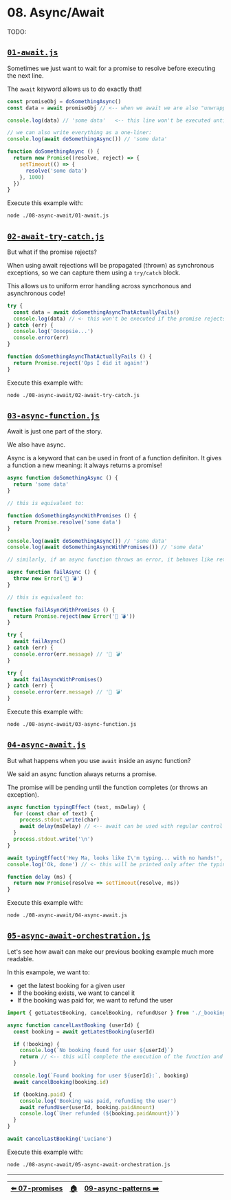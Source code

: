 <!-- ⚠️ FILE AUTOMATICALLY GENERATED. PLEASE DO NOT EDIT. CHANGE README.md.tpl INSTEAD! ⚠️  -->

# 08. Async/Await

TODO:


## [`01-await.js`](./01-await.js)

Sometimes we just want to wait for a promise to resolve before executing the next line.

The `await` keyword allows us to do exactly that!

```js
const promiseObj = doSomethingAsync()
const data = await promiseObj // <-- when we await we are also "unwrapping" the value resolved by the promise

console.log(data) // 'some data'   <-- this line won't be executed until the promise resolves

// we can also write everything as a one-liner:
console.log(await doSomethingAsync()) // 'some data'

function doSomethingAsync () {
  return new Promise((resolve, reject) => {
    setTimeout(() => {
      resolve('some data')
    }, 1000)
  })
}
```

Execute this example with:

```bash
node ./08-async-await/01-await.js
```


## [`02-await-try-catch.js`](./02-await-try-catch.js)

But what if the promise rejects?

When using await rejections will be propagated (thrown) as synchronous exceptions, so we
can capture them using a `try/catch` block.

This allows us to uniform error handling across syncrhonous and asynchronous code!

```js
try {
  const data = await doSomethingAsyncThatActuallyFails()
  console.log(data) // <- this won't be executed if the promise rejects
} catch (err) {
  console.log('Oooopsie...')
  console.error(err)
}

function doSomethingAsyncThatActuallyFails () {
  return Promise.reject('Ops I did it again!')
}
```

Execute this example with:

```bash
node ./08-async-await/02-await-try-catch.js
```


## [`03-async-function.js`](./03-async-function.js)

Await is just one part of the story.

We also have async.

Async is a keyword that can be used in front of a function definiton.
It gives a function a new meaning: it always returns a promise!

```js
async function doSomethingAsync () {
  return 'some data'
}

// this is equivalent to:

function doSomethingAsyncWithPromises () {
  return Promise.resolve('some data')
}

console.log(await doSomethingAsync()) // 'some data'
console.log(await doSomethingAsyncWithPromises()) // 'some data'

// similarly, if an async function throws an error, it behaves like returning a rejected promise.

async function failAsync () {
  throw new Error('👻 💣')
}

// this is equivalent to:

function failAsyncWithPromises () {
  return Promise.reject(new Error('👻 💣'))
}

try {
  await failAsync()
} catch (err) {
  console.error(err.message) // '👻 💣'
}

try {
  await failAsyncWithPromises()
} catch (err) {
  console.error(err.message) // '👻 💣'
}
```

Execute this example with:

```bash
node ./08-async-await/03-async-function.js
```


## [`04-async-await.js`](./04-async-await.js)

But what happens when you use `await` inside an async function?

We said an async function always returns a promise.

The promise will be pending until the function completes (or throws an exception).

```js
async function typingEffect (text, msDelay) {
  for (const char of text) {
    process.stdout.write(char)
    await delay(msDelay) // <-- await can be used with regular control flow like loops or conditionals
  }
  process.stdout.write('\n')
}

await typingEffect('Hey Ma, looks like I\'m typing... with no hands!', 100)
console.log('Ok, done') // <- this will be printed only after the typing finishes, because we are awaiting the promise returned by `typingEffect`

function delay (ms) {
  return new Promise(resolve => setTimeout(resolve, ms))
}
```

Execute this example with:

```bash
node ./08-async-await/04-async-await.js
```


## [`05-async-await-orchestration.js`](./05-async-await-orchestration.js)

Let's see how await can make our previous booking example much more readable.

In this exampole, we want to:

- get the latest booking for a given user
- If the booking exists, we want to cancel it
- If the booking was paid for, we want to refund the user

```js
import { getLatestBooking, cancelBooking, refundUser } from './_booking-utils.js'

async function cancelLastBooking (userId) {
  const booking = await getLatestBooking(userId)

  if (!booking) {
    console.log(`No booking found for user ${userId}`)
    return // <-- this will complete the execution of the function and make the promise resolve
  }

  console.log(`Found booking for user ${userId}:`, booking)
  await cancelBooking(booking.id)

  if (booking.paid) {
    console.log('Booking was paid, refunding the user')
    await refundUser(userId, booking.paidAmount)
    console.log(`User refunded (${booking.paidAmount})`)
  }
}

await cancelLastBooking('Luciano')
```

Execute this example with:

```bash
node ./08-async-await/05-async-await-orchestration.js
```


---


| [⬅️ 07-promises](/07-promises/README.md) | [🏠](/README.md) | [09-async-patterns ➡️](/09-async-patterns/README.md) |
|:----------------------------------------|:---------------:|----------------------------------------------------:|


